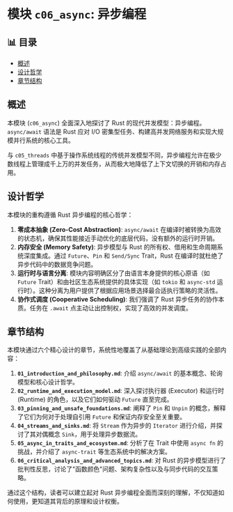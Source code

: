 ﻿# 模块 `c06_async`: 异步编程


## 📊 目录

- [概述](#概述)
- [设计哲学](#设计哲学)
- [章节结构](#章节结构)


## 概述

本模块 (`c06_async`) 全面深入地探讨了 Rust 的现代并发模型：异步编程。`async/await` 语法是 Rust 应对 I/O 密集型任务、构建高并发网络服务和实现大规模并行系统的核心工具。

与 `c05_threads` 中基于操作系统线程的传统并发模型不同，异步编程允许在极少数线程上管理成千上万的并发任务，从而极大地降低了上下文切换的开销和内存占用。

## 设计哲学

本模块的重构遵循 Rust 异步编程的核心哲学：

1. **零成本抽象 (Zero-Cost Abstraction)**: `async/await` 在编译时被转换为高效的状态机，确保其性能接近手动优化的底层代码，没有额外的运行时开销。
2. **内存安全 (Memory Safety)**: 异步模型与 Rust 的所有权、借用和生命周期系统深度集成。通过 `Future`、`Pin` 和 `Send/Sync` Trait，Rust 在编译时就杜绝了异步代码中的数据竞争问题。
3. **运行时与语言分离**: 模块内容明确区分了由语言本身提供的核心原语（如 `Future` Trait）和由社区生态系统提供的具体实现（如 `tokio` 和 `async-std` 运行时）。这种分离为用户提供了根据应用场景选择最合适执行策略的灵活性。
4. **协作式调度 (Cooperative Scheduling)**: 我们强调了 Rust 异步任务的协作本质。任务在 `.await` 点主动让出控制权，实现了高效的并发调度。

## 章节结构

本模块通过六个精心设计的章节，系统性地覆盖了从基础理论到高级实践的全部内容：

1. **`01_introduction_and_philosophy.md`**: 介绍 `async/await` 的基本概念、轮询模型和核心设计哲学。
2. **`02_runtime_and_execution_model.md`**: 深入探讨执行器 (Executor) 和运行时 (Runtime) 的角色，以及它们如何驱动 `Future` 直至完成。
3. **`03_pinning_and_unsafe_foundations.md`**: 阐释了 `Pin` 和 `Unpin` 的概念，解释了它们为何对于处理自引用 `Future` 和保证内存安全至关重要。
4. **`04_streams_and_sinks.md`**: 将 `Stream` 作为异步的 `Iterator` 进行介绍，并探讨了其对偶概念 `Sink`，用于处理异步数据流。
5. **`05_async_in_traits_and_ecosystem.md`**: 分析了在 Trait 中使用 `async fn` 的挑战，并介绍了 `async-trait` 等生态系统中的解决方案。
6. **`06_critical_analysis_and_advanced_topics.md`**: 对 Rust 的异步模型进行了批判性反思，讨论了"函数颜色"问题、架构复杂性以及与同步代码的交互策略。

通过这个结构，读者可以建立起对 Rust 异步编程全面而深刻的理解，不仅知道如何使用，更知道其背后的原理和设计权衡。
